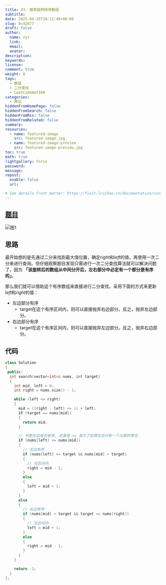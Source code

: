 ```yaml
---
title: 33. 搜索旋转排序数组
subtitle:
date: 2025-04-25T10:12:40+08:00
slug: 8c42677
draft: false
author:
  name: zyz
  link:
  email:
  avatar:
description:
keywords:
license:
comment: true
weight: 0
tags:
  - 数组
  - 二分查找
  - LeetCodeHot100
categories:
  - 算法
hiddenFromHomePage: false
hiddenFromSearch: false
hiddenFromRss: false
hiddenFromRelated: false
summary:
resources:
  - name: featured-image
    src: featured-image.jpg
  - name: featured-image-preview
    src: featured-image-preview.jpg
toc: true
math: true
lightgallery: force
password:
message:
repost:
  enable: false
  url:

# See details front matter: https://fixit.lruihao.cn/documentation/content-management/introduction/#front-matter
---
```


## [题目](https://leetcode.cn/problems/search-in-rotated-sorted-array/description/?envType=study-plan-v2&envId=top-100-liked)

![图1](/PostsImgs/LeetCode/33/question.png)

## 思路

最开始想的是先通过二分来找到最大值位置，确定$right$和$left$的值，再使用一次二分来进行查询。但仔细观察题目发现只需进行一次二分查找算法就可以解决问题了，因为 **「该旋转后的数组从中间分开后，左右部分中必定有一个部分是有序的」**。

那么我们就可以借助这个有序数组来直接进行二分查找，采用下面的方式来更新$left$和$right$的值：

- 左边部分有序
  - target在这个有序区间内，则可以直接抛弃右边部分。反之，抛弃左边部分。
- 右边部分有序
  - target在这个有序区间内，则可以直接抛弃左边部分。反之，抛弃右边部分。

## 代码

```cpp
class Solution
{
 public:
  int search(vector<int>& nums, int target)
  {
    int mid, left = 0;
    int right = nums.size() - 1;

    while (left <= right)
    {
      mid = ((right - left) >> 1) + left;
      if (target == nums[mid])
      {
        return mid;
      }

      // 判断左边是否有序, 这里是 <= 是为了处理左边只有一个元素的情况
      if (nums[left] <= nums[mid])
      {
        // 左边有序
        if (nums[left] <= target && nums[mid] > target)
        {
          // 在区间内
          right = mid - 1;
        }
        else
        {
          left = mid + 1;
        }
      }
      else
      {
        // 右边有序
        if (nums[mid] < target && target <= nums[right])
        {
          // 在区间内
          left = mid + 1;
        }
        else
        {
          right = mid - 1;
        }
      }
    }

    return -1;
  }
};
```
